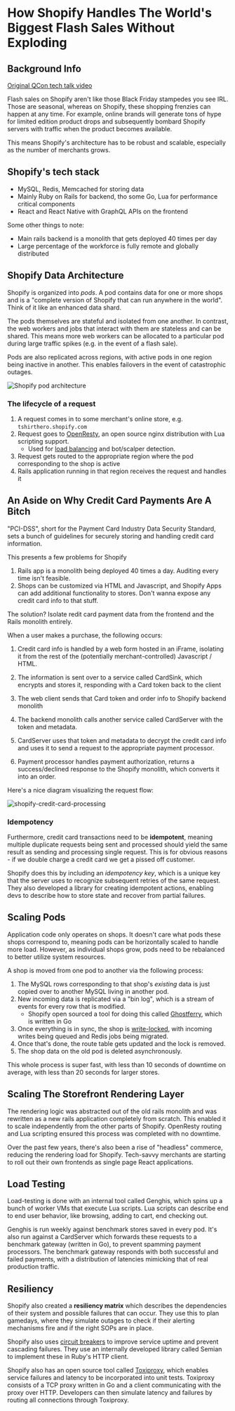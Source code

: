 # How Shopify Handles The World's Biggest Flash Sales Without Exploding

## Background Info

[Original QCon tech talk video](https://www.youtube.com/watch?v=MV5Kdwzwcag)

Flash sales on Shopify aren't like those Black Friday stampedes you see IRL. Those are seasonal, whereas on Shopify, these shopping frenzies can happen at any time. For example, online brands will generate tons of hype for limited edition product drops and subsequently bombard Shopify servers with traffic when the product becomes available.

This means Shopify's architecture has to be robust and scalable, especially as the number of merchants grows.

## Shopify's tech stack

- MySQL, Redis, Memcached for storing data
- Mainly Ruby on Rails for backend, tho some Go, Lua for performance critical components
- React and React Native with GraphQL APIs on the frontend

Some other things to note:

- Main rails backend is a monolith that gets deployed 40 times per day
- Large percentage of the workforce is fully remote and globally distributed

## Shopify Data Architecture

Shopify is organized into _pods_. A pod contains data for one or more shops and is a "complete version of Shopify that can run anywhere in the world". Think of it like an enhanced data shard.

The pods themselves are stateful and isolated from one another. In contrast, the web workers and jobs that interact with them are stateless and can be shared. This means more web workers can be allocated to a particular pod during large traffic spikes (e.g. in the event of a flash sale).

Pods are also replicated across regions, with active pods in one region being inactive in another. This enables failovers in the event of catastrophic outages.

![Shopify pod architecture](https://firebasestorage.googleapis.com/v0/b/system-design-daily.appspot.com/o/shopify-pod-architecture.png?alt=media&token=101229b6-5aaa-42e9-9c11-1b8a1669eb60)

### The lifecycle of a request

1. A request comes in to some merchant's online store, e.g. `tshirthero.shopify.com`
2. Request goes to [OpenResty](https://openresty.org/en/), an open source nginx distribution with Lua scripting support.
   - Used for [load balancing](/topic/12_load_balancing) and bot/scalper detection.
3. Request gets routed to the appropriate region where the pod corresponding to the shop is active
4. Rails application running in that region receives the request and handles it

## An Aside on Why Credit Card Payments Are A Bitch

"PCI-DSS", short for the Payment Card Industry Data Security Standard, sets a bunch of guidelines for securely storing and handling credit card information.

This presents a few problems for Shopify

1. Rails app is a monolith being deployed 40 times a day. Auditing every time isn't feasible.
2. Shops can be customized via HTML and Javascript, and Shopify Apps can add additional functionality to stores. Don't wanna expose any credit card info to that stuff.

The solution? Isolate redit card payment data from the frontend and the Rails monolith entirely.

When a user makes a purchase, the following occurs:

1. Credit card info is handled by a web form hosted in an iFrame, isolating it from the rest of the (potentially merchant-controlled) Javascript / HTML.

2. The information is sent over to a service called CardSink, which encrypts and stores it, responding with a Card token back to the client

3. The web client sends that Card token and order info to Shopify backend monolith

4. The backend monolith calls another service called CardServer with the token and metadata.

5. CardServer uses that token and metadata to decrypt the credit card info and uses it to send a request to the appropriate payment processor.

6. Payment processor handles payment authorization, returns a success/declined response to the Shopify monolith, which converts it into an order.

Here's a nice diagram visualizing the request flow:

![shopify-credit-card-processing](https://firebasestorage.googleapis.com/v0/b/system-design-daily.appspot.com/o/credit-card-processing.png?alt=media&token=1401317e-679d-4423-a91d-602c59297a90)

### Idempotency

Furthermore, credit card transactions need to be **idempotent**, meaning multiple duplicate requests being sent and processed should yield the same result as sending and processing single request. This is for obvious reasons - if we double charge a credit card we get a pissed off customer.

Shopify does this by including an _idempotency key_, which is a unique key that the server uses to recognize subsequent retries of the same request. They also developed a library for creating idempotent actions, enabling devs to describe how to store state and recover from partial failures.

## Scaling Pods

Application code only operates on shops. It doesn't care what pods these shops correspond to, meaning pods can be horizontally scaled to handle more load. However, as individual shops grow, pods need to be rebalanced to better utilize system resources.

A shop is moved from one pod to another via the following process:

1. The MySQL rows corresponding to that shop's _existing_ data is just copied over to another MySQL living in another pod.
2. New incoming data is replicated via a "bin log", which is a stream of events for every row that is modified.
   - Shopify open sourced a tool for doing this called [Ghostferry](https://github.com/Shopify/ghostferry), which is written in Go
3. Once everything is in sync, the shop is [write-locked](https://systemdesigndaily.com/topic/03_ACID-transactions?subtopic=05_two_phase_locking), with incoming writes being queued and Redis jobs being migrated.
4. Once that's done, the route table gets updated and the lock is removed.
5. The shop data on the old pod is deleted asynchronously.

This whole process is super fast, with less than 10 seconds of downtime on average, with less than 20 seconds for larger stores.

## Scaling The Storefront Rendering Layer

The rendering logic was abstracted out of the old rails monolith and was rewritten as a new rails application completely from scratch. This enabled it to scale independently from the other parts of Shopify. OpenResty routing and Lua scripting ensured this process was completed with no downtime.

Over the past few years, there's also been a rise of "headless" commerce, reducing the rendering load for Shopify. Tech-savvy merchants are starting to roll out their own frontends as single page React applications.

## Load Testing

Load-testing is done with an internal tool called Genghis, which spins up a bunch of worker VMs that execute Lua scripts. Lua scripts can describe end to end user behavior, like browsing, adding to cart, end checking out.

Genghis is run weekly against benchmark stores saved in every pod. It's also run against a CardServer which forwards these requests to a benchmark gateway (written in Go), to prevent spamming payment processors. The benchmark gateway responds with both successful and failed payments, with a distribution of latencies mimicking that of real production traffic.

## Resiliency

Shopify also created a **resiliency matrix** which describes the dependencies of their system and possible failures that can occur. They use this to plan gamedays, where they simulate outages to check if their alerting mechanisms fire and if the right SOPs are in place.

Shopify also uses [circuit breakers](/topic/13_software_architecture?subtopic=04_microservices_and_fault_tolerance) to improve service uptime and prevent cascading failures. They use an internally developed library called Semian to implement these in Ruby's HTTP client.

Shopify also has an open source tool called [Toxiproxy](https://github.com/Shopify/toxiproxy), which enables service failures and latency to be incorporated into unit tests. Toxiproxy consists of a TCP proxy written in Go and a client communicating with the proxy over HTTP. Developers can then simulate latency and failures by routing all connections through Toxiproxy.
